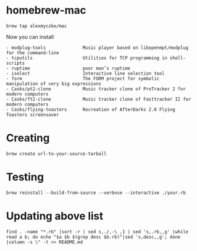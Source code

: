 # homebrew-mac

`brew tap alexmyczko/mac`

Now you can install
```
- modplug-tools              Music player based on libopenmpt/modplug for the command-line   
- tcputils                   Utilities for TCP programming in shell-scripts
- ruptime                    poor man’s ruptime
- iselect                    Interactive line selection tool                                     
- form                       The FORM project for symbolic manipulation of very big expressions  
- Casks/pt2-clone            Music tracker clone of ProTracker 2 for modern computers            
- Casks/ft2-clone            Music tracker clone of Fasttracker II for modern computers          
- Casks/flying-toasters      Recreation of AfterDarks 2.0 Flying Toasters screensaver            
```

# Creating

`brew create url-to-your-source-tarball`

# Testing

`brew reinstall --build-from-source --verbose --interactive ./your.rb`

# Updating above list

`find . -name "*.rb" |sort -r | sed s,./,-\ ,1 | sed 's,.rb,,g' |while read a b; do echo "$a $b $(grep desc $b.rb)"|sed 's,desc,,g'; done |column -s \" -t >> README.md`
